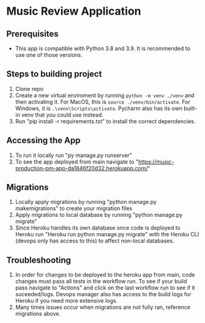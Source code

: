 # Music Review Application

## Prerequisites
- This app is compatible with Python 3.8 and 3.9. It is recommended to use one of those versions.

## Steps to building project
1. Clone repo
2. Create a new virtual enviroment by running `python -m venv ./venv` and then activating it.  For MacOS, this is `source ./venv/bin/activate`.  For Windows, it is `.\venv\Scripts\activate`. Pycharm also has its own built-in venv that you could use instead.
3. Run "pip install -r requirements.txt" to install the correct dependencies.

## Accessing the App
1. To run it locally run "py manage.py runserver"
2. To see the app deployed from main navigate to "https://music-production-pm-app-da1846f20d32.herokuapp.com/"

## Migrations
1. Locally apply migrations by running "python manage.py makemigrations" to create your migration files
2. Apply migrations to local database by running "python manage.py migrate"
3. Since Heroku handles its own database once code is deployed to Heroku run "Heroku run python manage.py migrate" with the Heroku CLI (devops only has access to this) to affect non-local databases.

## Troubleshooting
1. In order for changes to be deployed to the heroku app from main, code changes must pass all tests in the workflow run. To see if your build pass navigate to "Actions" and click on the last workflow run to see if it suceeded/logs. Devops manager also has access to the build logs for Heroku if you need more extensive logs.
2. Many times issues occur when migrations are not fully ran, reference migrations above.